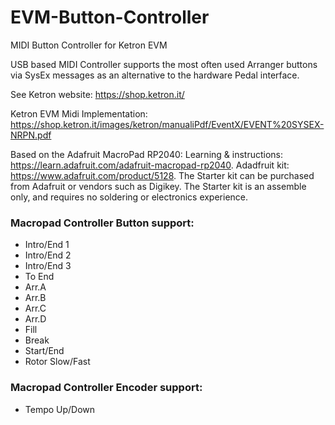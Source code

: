 # EVM-Button-Controller

MIDI Button Controller for Ketron EVM

USB based MIDI Controller supports the most often used Arranger buttons via SysEx messages as an alternative to the hardware Pedal interface.

See Ketron website: https://shop.ketron.it/

Ketron EVM Midi Implementation: https://shop.ketron.it/images/ketron/manualiPdf/EventX/EVENT%20SYSEX-NRPN.pdf

Based on the Adafruit MacroPad RP2040: 
Learning & instructions: https://learn.adafruit.com/adafruit-macropad-rp2040. 
Adadfruit kit: https://www.adafruit.com/product/5128. 
The Starter kit can be purchased from Adafruit or vendors such as Digikey. The Starter kit is an assemble only, and requires no soldering 
or electronics experience.

### Macropad Controller Button support:
- Intro/End 1
- Intro/End 2
- Intro/End 3
- To End
- Arr.A
- Arr.B
- Arr.C
- Arr.D
- Fill
- Break
- Start/End
- Rotor Slow/Fast
  
### Macropad Controller Encoder support:
- Tempo Up/Down
  





